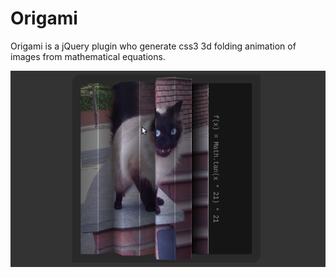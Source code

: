Origami
=======

Origami is a jQuery plugin who generate css3 3d folding animation of images from mathematical equations.

<a target="_blank" href="http://jeremiet.github.com/origami" class="img">
  <img src="img/origami.png">
</a>